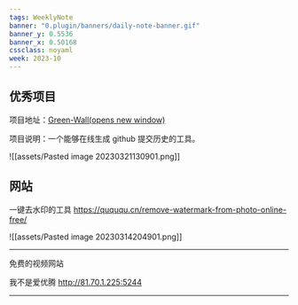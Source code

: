 ```yaml
---
tags: WeeklyNote
banner: "0.plugin/banners/daily-note-banner.gif"
banner_y: 0.5536
banner_x: 0.50168
cssclass: noyaml
week: 2023-10
---
```



## 优秀项目

项目地址：[Green-Wall(opens new window)](https://github.com/Codennnn/Green-Wall)

项目说明：一个能够在线生成 github 提交历史的工具。

![[assets/Pasted image 20230321130901.png]]


## 网站

一键去水印的工具 https://quququ.cn/remove-watermark-from-photo-online-free/

![[assets/Pasted image 20230314204901.png]]

---

免费的视频网站

我不是爱优腾 http://81.70.1.225:5244

---




